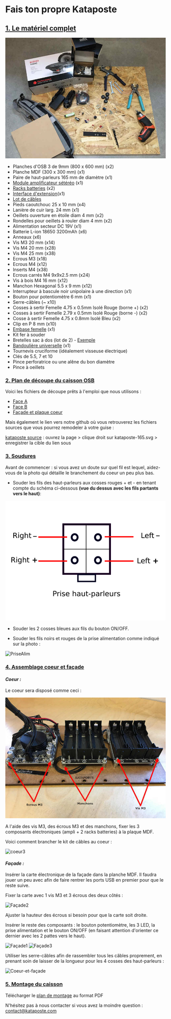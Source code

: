 # Fais ton propre Kataposte

## <ins>1. Le matériel complet

![Kit complet Kataposte](images/kit-tuto.jpg)

* Planches d'OSB 3 de 9mm (800 x 600 mm) (x2)
* Planche MDF (300 x 300 mm) (x1)
* Paire de haut-parleurs 165 mm de diamètre (x1)
* [Module amplificateur sétéréo](https://www.audiophonics.fr/fr/modules-amplificateur/wondom-aa-ja32171-jab-2-50-module-amplificateur-stereo-class-d-2x50w-4-ohm-bluetooth-40-p-10847.html) (x1)
* [Racks batteries](https://www.audiophonics.fr/fr/modules-alimentation/wondom-ps-bc12111-bcpb2-module-bms-d-alimentation-chargeur-de-batterie-lithium-18650-avec-protections-p-13079.html) (x2)
* [Interface d'extension](https://www.audiophonics.fr/fr/modules-amplificateur/wondom-jab-2-aa-ja11112-interface-d-extension-jack-35mm-chargeur-usb-p-10848.html?search_query=WONDOM%20JAB%202%20AA-JA11112&fast_search=fs)(x1)
* [Lot de câbles](https://www.audiophonics.fr/fr/modules-amplificateur/wondom-jab-2-aa-ja11114-package-cables-fonctionnels-pour-module-sure-jab-2-p-10850.html)
* Pieds caoutchouc 25 x 10 mm (x4)
* Lanière de cuir larg. 24 mm (x1)
* Oeillets ouverture en étoile diam 4 mm (x2)
* Rondelles pour oeillets à rouler diam 4 mm (x2)
* Alimentation secteur DC 19V (x1)
* Batterie L-ion 18650 3200mAh (x6)
* Anneaux (x6)
* Vis M3 20 mm (x14)
* Vis M4 20 mm (x28)
* Vis M4 25 mm (x38)
* Ecrous M3 (x18)
* Ecrous M4 (x12)
* Inserts M4 (x38)
* Ecrous carrés M4 9x9x2.5 mm (x24)
* Vis à bois M4 16 mm (x12)
* Manchon Hexagonal 5.5 x 9 mm (x12)
* Interrupteur à bascule noir unipolaire à une direction (x1)
* Bouton pour potentiomètre 6 mm (x1)
* Serre-câbles (~ x10)
* Cosses à sertir Femelle 4.75 x 0.5mm Isolé Rouge (borne +) (x2)
* Cosses à sertir Femelle 2.79 x 0.5mm Isolé Rouge (borne -) (x2)
* Cosse à sertir Femelle 4.75 x 0.8mm Isolé Bleu (x2)
* Clip en P 8 mm (x10)
* [Embase femelle](https://sinolec.co.uk/fr/prise-dc-et-audio/1211317-embase-femelle-dc-souder-dc-025m-1.html) (x1)
* Kit fer à souder
* Bretelles sac à dos (lot de 2) - [Exemple](https://www.jupojiemall.com/index.php?main_page=product_info&products_id=96410)
* [Bandoulière universelle](https://www.dimatex.fr/fr/la-boutique/1379-bandouliere-full-black-1m.html) (x1)
* Tournevis cruciforme (idéalement visseuse électrique)
* Clés de 5.5, 7 et 10
* Pince perforatrice ou une alêne du bon diamètre
* Pince à oeillets

### <ins>2. Plan de découpe du caisson OSB

Voici les fichiers de découpe prêts à l'emploi que nous utilisons :
* [Face A](laser/face-a.pdf)
* [Face B](laser/face-b.pdf)
* [Façade et plaque coeur](laser/facade-et-plaque-ampli.pdf)

Mais également le lien vers notre github où vous retrouverez les fichiers sources que vous pourrez remodeler à votre guise :

[kataposte source](https://github.com/kataposte/kataposte-165/tree/master/src) : ouvrez la page > clique droit sur kataposte-165.svg > enregistrer la cible du lien sous

### <ins>3. Soudures

Avant de commencer : si vous avez un doute sur quel fil est lequel, aidez-vous de la photo qui détaille le branchement du coeur un peu plus bas.

* Souder les fils des haut-parleurs aux cosses rouges + et - en tenant compte du schéma ci-dessous __(vue du dessus avec les fils partants vers le haut)__:

![schéma-prise-hp](images/schema-prise-hp.png)

* Souder les 2 cosses bleues aux fils du bouton ON/OFF.

* Souder les fils noirs et rouges de la prise alimentation comme indiqué sur la photo :

![PriseAlim](images/prisealim.jpg)

### <ins>4. Assemblage coeur et façade

#### __*Coeur :*__

Le coeur sera disposé comme ceci :

![coeur1](images/coeur1.jpg)

A l'aide des vis M3, des écrous M3 et des manchons, fixer les 3 composants électroniques (ampli + 2 racks batteries) à la plaque MDF.

Voici comment brancher le kit de câbles au coeur :

![coeur3](images/coeur3.png)

#### __*Façade :*__

Insérer la carte électronique de la façade dans la planche MDF. Il faudra jouer un peu avec afin de faire rentrer les ports USB en premier pour que le reste suive.

Fixer la carte avec 1 vis M3 et 3 écrous des deux côtés :

![Façade2](images/façade2.png)

Ajuster la hauteur des écrous si besoin pour que la carte soit droite.

Insérer le reste des composants : le bouton potentiomètre, les 3 LED, la prise alimentation et le bouton ON/OFF (en faisant attention d'orienter ce dernier avec les 2 pattes vers le haut).

![Façade1](images/façade1.jpg)
![Façade3](images/façade3.JPG)

Utiliser les serre-câbles afin de rassembler tous les câbles proprement, en prenant soin de laisser de la longueur pour les 4 cosses des haut-parleurs :

![Coeur-et-façade](images/coeuretfaçade.jpg)


### <ins>5. Montage du caisson

Télécharger le [plan de montage](pdf/plan-montage-kataposte-165.pdf) au format PDF

N'hésitez pas à nous contacter si vous avez la moindre question : contact@kataposte.com